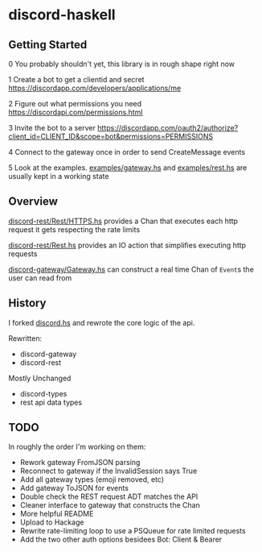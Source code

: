 # discord-haskell

## Getting Started

0 You probably shouldn't yet, this library is in rough shape right now

1 Create a bot to get a clientid and secret
<https://discordapp.com/developers/applications/me>

2 Figure out what permissions you need
<https://discordapi.com/permissions.html>

3 Invite the bot to a server
<https://discordapp.com/oauth2/authorize?client_id=CLIENT_ID&scope=bot&permissions=PERMISSIONS>

4 Connect to the gateway once in order to send CreateMessage events

5 Look at the examples. [examples/gateway.hs](./examples/gateway.hs)
and [examples/rest.hs](./examples/rest.hs) are usually kept in a working state

## Overview

[discord-rest/Rest/HTTPS.hs](./discord-rest/src/Network/Discord/Rest/HTTP.hs)
 provides a Chan that executes each http request it gets respecting the rate limits

[discord-rest/Rest.hs](./discord-rest/src/Network/Discord/Rest.hs) provides
an IO action that simplifies executing http requests

[discord-gateway/Gateway.hs](./discord-gateway/src/Network/Discord/Gateway.hs)
can construct a real time Chan of `Event`s the user can read from

## History

I forked [discord.hs](https://github.com/jano017/Discord.hs) and
rewrote the core logic of the api.

Rewritten:
- discord-gateway
- discord-rest

Mostly Unchanged
- discord-types
- rest api data types

## TODO

In roughly the order I'm working on them:

- Rework gateway FromJSON parsing
- Reconnect to gateway if the InvalidSession says True
- Add all gateway types (emoji removed, etc)
- Add gateway ToJSON for events
- Double check the REST request ADT matches the API
- Cleaner interface to gateway that constructs the Chan
- More helpful README
- Upload to Hackage
- Rewrite rate-limiting loop to use a PSQueue for rate limited requests
- Add the two other auth options besidees Bot: Client & Bearer

